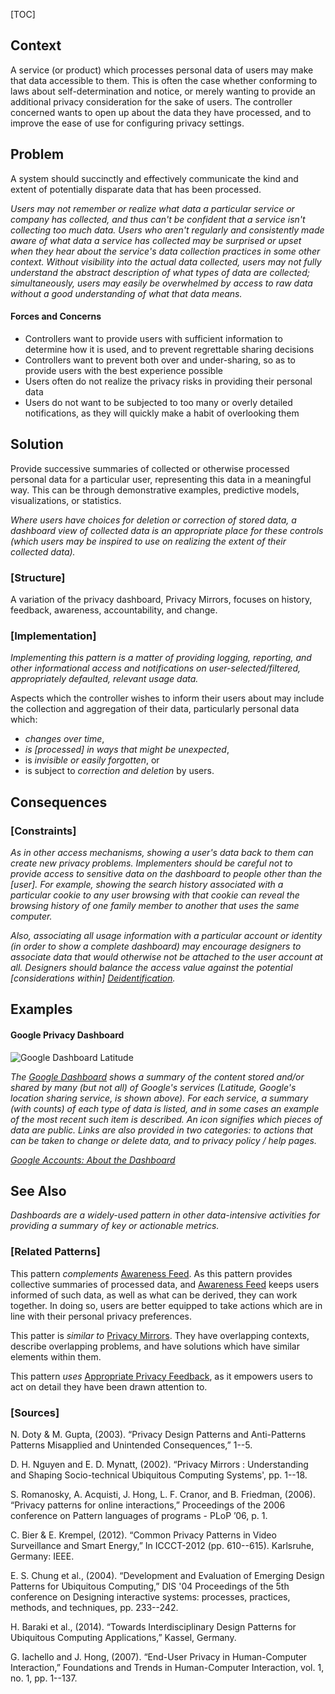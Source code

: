 [TOC]

<!--### [Also Known As]-->
<!-- All other names the pattern is known by.-->



## Context
<!-- The situations in which the pattern may apply.-->
<!-- Aspects which constrain the solution, but are not modified by it. They affect the impact of different forces.-->

A service (or product) which processes personal data of users may make that data accessible to them. This is often the case whether conforming to laws about self-determination and notice, or merely wanting to provide an additional privacy consideration for the sake of users. The controller concerned wants to open up about the data they have processed, and to improve the ease of use for configuring privacy settings.

## Problem
<!-- The problem a pattern addresses, including a list of forces describing why a problem might be difficult to solve.-->
<!-- Should be context-free, leading with a concise problem statement.-->

A system should succinctly and effectively communicate the kind and extent of potentially disparate data that has been processed.

_Users may not remember or realize what data a particular service or company has collected, and thus can't be confident that a service isn't collecting too much data. Users who aren't regularly and consistently made aware of what data a service has collected may be surprised or upset when they hear about the service's data collection practices in some other context. Without visibility into the actual data collected, users may not fully understand the abstract description of what types of data are collected; simultaneously, users may easily be overwhelmed by access to raw data without a good understanding of what that data means._

#### Forces and Concerns
<!-- Implications in this problem which affect the appropriateness of a solution, and are affected by this pattern.-->
<!-- Forces should be highly visible for easy reference, where less obvious a dedicated section is recommended.-->

- Controllers want to provide users with sufficient information to determine how it is used, and to prevent regrettable sharing decisions
- Controllers want to prevent both over and under-sharing, so as to provide users with the best experience possible
- Users often do not realize the privacy risks in providing their personal data
- Users do not want to be subjected to too many or overly detailed notifications, as they will quickly make a habit of overlooking them

<!--#### Indications-->
<!-- Symptoms that may indicate the existence of this problem, if otherwise unclear.-->

## Solution
<!-- A concise description of how the pattern addresses the problem.-->

Provide successive summaries of collected or otherwise processed personal data for a particular user, representing this data in a meaningful way. This can be through demonstrative examples, predictive models, visualizations, or statistics.

_Where users have choices for deletion or correction of stored data, a dashboard view of collected data is an appropriate place for these controls (which users may be inspired to use on realizing the extent of their collected data)._

<!--#### Rationale-->
<!-- Where useful or otherwise unclear, justification for the solution's appropriateness in this pattern's context.-->

### [Structure]
<!--A detailed specification of the structural aspects of the pattern. A class diagram if applicable.-->

A variation of the privacy dashboard, Privacy Mirrors, focuses on history, feedback, awareness, accountability, and change.

### [Implementation]
<!--Guidelines for implementing the pattern; code fragments; suggested PETS; policy fragments.-->

_Implementing this pattern is a matter of providing logging, reporting, and other informational access and notifications on user-selected/filtered, appropriately defaulted, relevant usage data._

Aspects which the controller wishes to inform their users about may include the collection and aggregation of their data, particularly personal data which:

- _changes over time_,
- _is [processed] in ways that might be unexpected_,
- is _invisible or easily forgotten_, or
- is subject to _correction and deletion_ by users.

## Consequences
<!--The advantages (benefits) and disadvantages (liabilities) of applying the pattern.-->



### [Constraints]
<!-- limitations as a consequence of applying the pattern.-->

_As in other access mechanisms, showing a user's data back to them can create new privacy problems. Implementers should be careful not to provide access to sensitive data on the dashboard to people other than the [user]. For example, showing the search history associated with a particular cookie to any user browsing with that cookie can reveal the browsing history of one family member to another that uses the same computer._

_Also, associating all usage information with a particular account or identity (in order to show a complete dashboard) may encourage designers to associate data that would otherwise not be attached to the user account at all. Designers should balance the access value against the potential [considerations within] [Deidentification](Deidentification)._


## Examples
<!--Motivational example to see how the pattern is applied.-->

#### Google Privacy Dashboard

![Google Dashboard Latitude](/media/images/Google_Dashboard_Latitude.png)

_The [Google Dashboard](https://google.com/dashboard) shows a summary of the content stored and/or shared by many (but not all) of Google's services (Latitude, Google's location sharing service, is shown above). For each service, a summary (with counts) of each type of data is listed, and in some cases an example of the most recent such item is described. An icon signifies which pieces of data are public. Links are also provided in two categories: to actions that can be taken to change or delete data, and to privacy policy / help pages._

_[Google Accounts: About the Dashboard](http://www.google.com/support/accounts/bin/answer.py?answer#162744)_

<!--### [Known Uses]-->
<!-- Pointers to various applications of the pattern.-->



## See Also
<!-- Any pointers to relevant information, not contained in the subfields below.-->

_Dashboards are a widely-used pattern in other data-intensive activities for providing a summary of key or actionable metrics._

### [Related Patterns]
<!-- Supporting and conflicting patterns-->

This pattern _complements_ [Awareness Feed](Awareness-Feed). As this pattern provides collective summaries of processed data, and [Awareness Feed](Awareness-Feed) keeps users informed of such data, as well as what can be derived, they can work together. In doing so, users are better equipped to take actions which are in line with their personal privacy preferences.

This patter is _similar to_ [Privacy Mirrors](Privacy-Mirrors). They have overlapping contexts, describe overlapping problems, and have solutions which have similar elements within them.

This pattern _uses_ [Appropriate Privacy Feedback](Appropriate-Privacy-Feedback), as it empowers users to act on detail they have been drawn attention to.

### [Sources]
<!-- References to the original source of the pattern.-->

N. Doty & M. Gupta, (2003). “Privacy Design Patterns and Anti-Patterns Patterns Misapplied and Unintended Consequences,” 1--5.

D. H. Nguyen and E. D. Mynatt, (2002). “Privacy Mirrors : Understanding and Shaping Socio-technical Ubiquitous Computing Systems', pp. 1--18.

S. Romanosky, A. Acquisti, J. Hong, L. F. Cranor, and B. Friedman, (2006). “Privacy patterns for online interactions,” Proceedings of the 2006 conference on Pattern languages of programs - PLoP ’06, p. 1.

C. Bier & E. Krempel, (2012). “Common Privacy Patterns in Video Surveillance and Smart Energy,” In ICCCT-2012 (pp. 610--615). Karlsruhe, Germany: IEEE.

E. S. Chung et al., (2004). “Development and Evaluation of Emerging Design Patterns for Ubiquitous Computing,” DIS '04 Proceedings of the 5th conference on Designing interactive systems: processes, practices, methods, and techniques, pp. 233--242.

<!-- References Chung et al. with additional detail -->

H. Baraki et al., (2014). “Towards Interdisciplinary Design Patterns for Ubiquitous Computing Applications,” Kassel, Germany.

<!-- Analogy citing original, Section 3.3.5 -->

G. Iachello and J. Hong, (2007). “End-User Privacy in Human-Computer Interaction,” Foundations and Trends in Human-Computer Interaction, vol. 1, no. 1, pp. 1--137.

<!--## General Comments-->
<!-- Separate discussion on the pattern.-->



<!--## Tags-->
<!-- User definable descriptors for additional correlation.-->